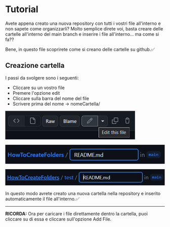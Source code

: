 # Tutorial
Avete appena creato una nuova repository con tutti i vostri file all'interno e non sapete come organizzarli?
Molto semplice direte voi, basta creare delle cartelle all'interno del main branch e inserire i file all'interno... ma come si fa??

Bene, in questo file scoprirete come si creano delle cartelle su github.✅

## Creazione cartella
I passi da svolgere sono i seguenti:
- Cliccare su un vostro file
- Premere l'opzione edit
- Cliccare sulla barra del nome del file
- Scrivere prima del nome -> nomeCartella/

![Screen4](https://github.com/RiccardoZag/HowToCreateFolders/blob/main/Tutorial_ITA/Screen4.png)

![Screen2](https://github.com/RiccardoZag/HowToCreateFolders/blob/main/Tutorial_ITA/Screen2.png)

![Screen3](https://github.com/RiccardoZag/HowToCreateFolders/blob/main/Tutorial_ITA/Screen3.png)

In questo modo avrete creato una nuova cartella nella repository e inserito automaticamente il file all'interno.✅

---
**RICORDA:**
Ora per caricare i file direttamente dentro la cartella, puoi cliccare su di essa e cliccare sull'opzione Add File.

